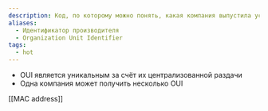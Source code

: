 ```yaml
---
description: Код, по которому можно понять, какая компания выпустила устройство с таким MAC-address
aliases:
  - Идентификатор производителя
  - Organization Unit Identifier
tags:
  - hot
---
```


- OUI является уникальным за счёт их централизованной раздачи
- Одна компания может получить несколько OUI

[[MAC address]]